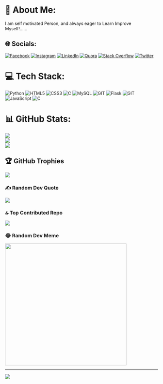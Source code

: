 # 💫 About Me:
I am self motivated Person, and always eager to Learn Improve<br>Myself!......


## 🌐 Socials:
[![Facebook](https://img.shields.io/badge/Facebook-%231877F2.svg?logo=Facebook&logoColor=white)](https://facebook.com/Vadepeer) [![Instagram](https://img.shields.io/badge/Instagram-%23E4405F.svg?logo=Instagram&logoColor=white)](https://instagram.com/Vadepeer) [![LinkedIn](https://img.shields.io/badge/LinkedIn-%230077B5.svg?logo=linkedin&logoColor=white)](https://linkedin.com/in/Vadepeer) [![Quora](https://img.shields.io/badge/Quora-%23B92B27.svg?logo=Quora&logoColor=white)](https://quora.com/profile/Vadepeer) [![Stack Overflow](https://img.shields.io/badge/-Stackoverflow-FE7A16?logo=stack-overflow&logoColor=white)](https://stackoverflow.com/users/Vadepeer) [![Twitter](https://img.shields.io/badge/Twitter-%231DA1F2.svg?logo=Twitter&logoColor=white)](https://twitter.com/Vadepeer) 

# 💻 Tech Stack:
![Python](https://img.shields.io/badge/python-3670A0?style=flat&logo=python&logoColor=ffdd54) ![HTML5](https://img.shields.io/badge/html5-%23E34F26.svg?style=flat&logo=html5&logoColor=white) ![CSS3](https://img.shields.io/badge/css3-%231572B6.svg?style=flat&logo=css3&logoColor=white) ![C](https://img.shields.io/badge/c-%2300599C.svg?style=flat&logo=c&logoColor=white) ![MySQL](https://img.shields.io/badge/mysql-%2300000f.svg?style=flat&logo=mysql&logoColor=white) ![GIT](https://img.shields.io/badge/Git-fc6d26?style=flat&logo=git&logoColor=white) ![Flask](https://img.shields.io/badge/flask-%23000.svg?style=flat&logo=flask&logoColor=white) ![GIT](https://img.shields.io/badge/Git-fc6d26?style=flat&logo=git&logoColor=white) ![JavaScript](https://img.shields.io/badge/javascript-%23323330.svg?style=flat&logo=javascript&logoColor=%23F7DF1E) ![C](https://img.shields.io/badge/c-%2300599C.svg?style=flat&logo=c&logoColor=white)
# 📊 GitHub Stats:
![](https://github-readme-stats.vercel.app/api?username=Vadepeer&theme=radical&hide_border=false&include_all_commits=false&count_private=false)<br/>
![](https://github-readme-streak-stats.herokuapp.com/?user=Vadepeer&theme=radical&hide_border=false)<br/>
![](https://github-readme-stats.vercel.app/api/top-langs/?username=Vadepeer&theme=radical&hide_border=false&include_all_commits=false&count_private=false&layout=compact)

## 🏆 GitHub Trophies
![](https://github-profile-trophy.vercel.app/?username=Vadepeer&theme=juicyfresh&no-frame=false&no-bg=false&margin-w=4)

### ✍️ Random Dev Quote
![](https://quotes-github-readme.vercel.app/api?type=horizontal&theme=radical)

### 🔝 Top Contributed Repo
![](https://github-contributor-stats.vercel.app/api?username=Vadepeer&limit=5&theme=matrix&combine_all_yearly_contributions=true)

### 😂 Random Dev Meme
<img src='https://randommeme-five.vercel.app/' style="height: 400px;"/>

---
[![](https://visitcount.itsvg.in/api?id=Vadepeer&icon=0&color=0)](https://visitcount.itsvg.in)
